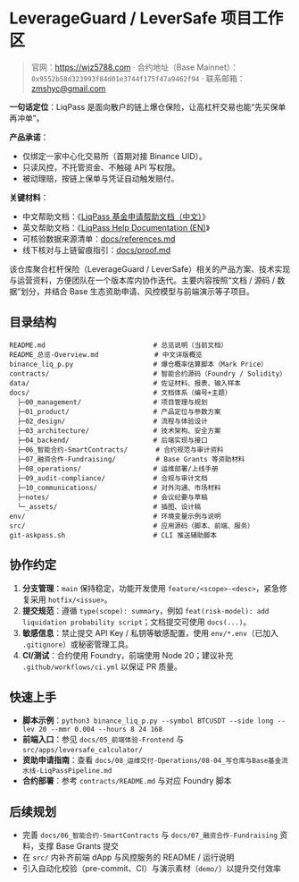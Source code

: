 # LeverageGuard / LeverSafe 项目工作区

> 官网：https://wjz5788.com · 合约地址（Base Mainnet）：`0x9552b58d323993f84d01e3744f175f47a9462f94` · 联系邮箱：zmshyc@gmail.com

**一句话定位**：LiqPass 是面向散户的链上爆仓保险，让高杠杆交易也能“先买保单再冲单”。

**产品承诺**：
- 仅绑定一家中心化交易所（首期对接 Binance UID）。
- 只读风控，不托管资金、不触碰 API 写权限。
- 被动理赔，按链上保单与凭证自动触发赔付。

**关键材料**：
- 中文帮助文档：《[LiqPass 基金申请帮助文档（中文）](docs/LiqPass_HelpDoc_CN.md)》
- 英文帮助文档：《[LiqPass Help Documentation (EN)](docs/LiqPass_HelpDoc_EN.md)》
- 可核验数据来源清单：[docs/references.md](docs/references.md)
- 线下核对与上链留痕指引：[docs/proof.md](docs/proof.md)

该仓库聚合杠杆保险（LeverageGuard / LeverSafe）相关的产品方案、技术实现与运营资料，方便团队在一个版本库内协作迭代。主要内容按照“文档 / 源码 / 数据”划分，并结合 Base 生态资助申请、风控模型与前端演示等子项目。

## 目录结构

```
README.md                           # 总览说明（当前文档）
README_总览-Overview.md              # 中文详版概览
binance_liq_p.py                    # 爆仓概率估算脚本（Mark Price）
contracts/                          # 智能合约源码（Foundry / Solidity）
data/                               # 佐证材料、报表、输入样本
docs/                               # 文档体系（编号+主题）
  ├─00_management/                  # 项目管理与规划
  ├─01_product/                     # 产品定位与参数方案
  ├─02_design/                      # 流程与体验设计
  ├─03_architecture/                # 技术架构、安全方案
  ├─04_backend/                     # 后端实现与接口
  ├─06_智能合约-SmartContracts/       # 合约规范与审计资料
  ├─07_融资合作-Fundraising/          # Base Grants 等资助材料
  ├─08_operations/                  # 运维部署/上线手册
  ├─09_audit-compliance/            # 合规与审计文档
  ├─10_communications/              # 对外沟通、市场材料
  ├─notes/                          # 会议纪要与草稿
  └─_assets/                        # 插图、设计稿
env/                                # 环境变量示例与说明
src/                                # 应用源码（脚本、前端、服务）
git-askpass.sh                      # CLI 推送辅助脚本
```

## 协作约定

1. **分支管理**：`main` 保持稳定，功能开发使用 `feature/<scope>-<desc>`，紧急修复采用 `hotfix/<issue>`。
2. **提交规范**：遵循 `type(scope): summary`，例如 `feat(risk-model): add liquidation probability script`；文档提交可使用 `docs(...)`。
3. **敏感信息**：禁止提交 API Key / 私钥等敏感配置，使用 `env/*.env`（已加入 `.gitignore`）或秘密管理工具。
4. **CI/测试**：合约使用 Foundry，前端使用 Node 20；建议补充 `.github/workflows/ci.yml` 以保证 PR 质量。

## 快速上手

- **脚本示例**：`python3 binance_liq_p.py --symbol BTCUSDT --side long --lev 20 --mmr 0.004 --hours 8 24 168`
- **前端入口**：参见 `docs/05_前端体验-Frontend` 与 `src/apps/leversafe_calculator/`
- **资助申请指南**：查看 `docs/08_运维交付-Operations/08-04_写仓库与Base基金流水线-LiqPassPipeline.md`
- **合约部署**：参考 `contracts/README.md` 与对应 Foundry 脚本

## 后续规划

- 完善 `docs/06_智能合约-SmartContracts` 与 `docs/07_融资合作-Fundraising` 资料，支撑 Base Grants 提交
- 在 `src/` 内补齐前端 dApp 与风控服务的 README / 运行说明
- 引入自动化校验（pre-commit、CI）与演示素材（`demo/`）以提升交付效率
